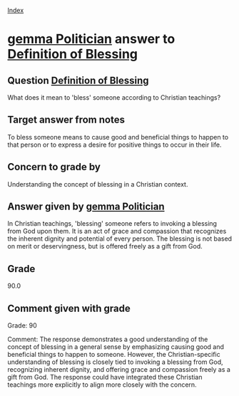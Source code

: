 
[Index](../../index.md)
# [gemma Politician](../../answering_models/gemma_Politician.md) answer to [Definition of Blessing](../../questions/Definition_of_Blessing.md)

## Question [Definition of Blessing](../../questions/Definition_of_Blessing.md)
What does it mean to 'bless' someone according to Christian teachings?

## Target answer from notes
To bless someone means to cause good and beneficial things to happen to that person or to express a desire for positive things to occur in their life.

## Concern to grade by
Understanding the concept of blessing in a Christian context.

## Answer given by [gemma Politician](../../answering_models/gemma_Politician.md)
In Christian teachings, 'blessing' someone refers to invoking a blessing from God upon them. It is an act of grace and compassion that recognizes the inherent dignity and potential of every person. The blessing is not based on merit or deservingness, but is offered freely as a gift from God.

## Grade
90.0

## Comment given with grade
Grade: 90

Comment: The response demonstrates a good understanding of the concept of blessing in a general sense by emphasizing causing good and beneficial things to happen to someone. However, the Christian-specific understanding of blessing is closely tied to invoking a blessing from God, recognizing inherent dignity, and offering grace and compassion freely as a gift from God. The response could have integrated these Christian teachings more explicitly to align more closely with the concern.
